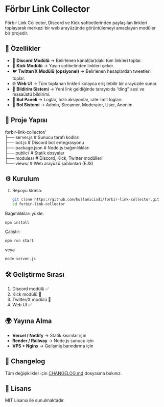 # Förbır Link Collector

Förbır Link Collector, Discord ve Kick sohbetlerinden paylaşılan linkleri toplayarak merkezi bir web arayüzünde görüntülemeyi amaçlayan modüler bir projedir.

## 🚀 Özellikler
- 📡 **Discord Modülü** → Belirlenen kanal(lar)daki tüm linkleri toplar.  
- 🎥 **Kick Modülü** → Yayın sohbetinden linkleri çeker.  
- 🐦 **Twitter/X Modülü (opsiyonel)** → Belirlenen hesaplardan tweetleri toplar.  
- 🌐 **Web UI** → Tüm toplanan linkleri kolayca erişilebilir bir arayüzde sunar.  
- 🔔 **Bildirim Sistemi** → Yeni link geldiğinde tarayıcıda “ding” sesi ve masaüstü bildirimi.  
- 📝 **Bot Paneli** → Loglar, hızlı aksiyonlar, rate limit logları.  
- 🔑 **Rol Sistemi** → Admin, Streamer, Moderator, User, Anonim.  

## 📂 Proje Yapısı
forbir-link-collector/<br>
├── server.js # Sunucu tarafı kodları<br>
├── bot.js # Discord bot entegrasyonu<br>
├── package.json # Node.js bağımlılıkları<br>
├── public/ # Statik dosyalar<br>
├── modules/ # Discord, Kick, Twitter modülleri<br>
└── views/ # Web arayüzü şablonları (EJS)

## ⚙️ Kurulum
1. Repoyu klonla:
   ```bash
   git clone https://github.com/kullaniciadi/forbir-link-collector.git
   cd forbir-link-collector
Bağımlılıkları yükle:

```
npm install
```
Çalıştır:
```
npm run start
```
veya

```
node server.js
```
## 🛠️ Geliştirme Sırası

1. Discord modülü ✅
2. Kick modülü 🔄
3. Twitter/X modülü 🔄
4. Web UI ✅

## 🌍 Yayına Alma

* **Vercel / Netlify** → Statik kısımlar için
* **Render / Railway** → Node.js sunucu için
* **VPS + Nginx** → Gelişmiş barındırma için

## 📜 Changelog

Tüm değişiklikler için [CHANGELOG.md](https://github.com/earslaner2001/forbir-link-collector/blob/main/CHANGELOG.md) dosyasına bakınız.

## 📄 Lisans

MIT Lisansı ile sunulmaktadır.